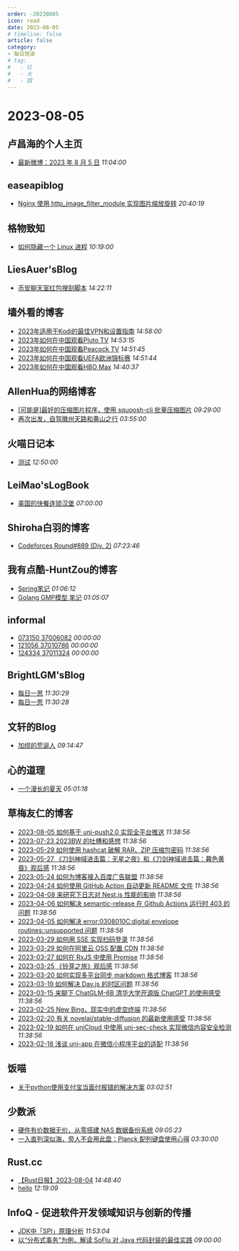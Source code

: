 ```yaml
---
order: -20230805
icon: read
date: 2023-08-05
# timeline: false
article: false
category:
- 每日悦读
# tag:
#   - 红
#   - 大
#   - 圆
---
```


# 2023-08-05 
## 卢昌海的个人主页<span></span>
* [最新微博：2023 年 8 月 5 日](https://www.changhai.org/articles/miscellaneous/blog/202308.php#latest) *11:04:00* 
## easeapiblog<span></span>
* [Nginx 使用 http_image_filter_module 实现图片缩放旋转](https://kanchuan.com/blog/192-nginx-image-filter.html) *20:40:19* 
## 格物致知<span></span>
* [如何隐藏一个 Linux 进程](https://liqiang.io/post/how-to-hide-a-linux-process) *10:19:00* 
## LiesAuer'sBlog<span></span>
* [币安聊天室红包搜刮脚本](https://www.liesauer.net/blog/post/binance-red-envelope-scavenger.html) *14:22:11* 
## 墙外看的博客<span></span>
* [2023年适用于Kodi的最佳VPN和设置指南](https://qiangwaikan.com/kodi-vpn/) *14:58:00* 
* [2023年如何在中国观看Pluto TV](https://qiangwaikan.com/unblock-pluto-tv/) *14:53:15* 
* [2023年如何在中国观看Peacock TV](https://qiangwaikan.com/unblock-peacock-tv/) *14:51:45* 
* [2023年如何在中国观看UEFA欧洲锦标赛](https://qiangwaikan.com/unblock-uefa/) *14:51:44* 
* [2023年如何在中国观看HBO Max](https://qiangwaikan.com/unblock-hbo-max/) *14:40:37* 
## AllenHua的网络博客<span></span>
* [\[可能是\]最好的压缩图片程序，使用 squoosh-cli 批量压缩图片](https://hellodk.cn/post/1141) *09:29:00* 
* [再次出发，自驾徽州天路和黄山之行](https://hellodk.cn/post/1140) *03:55:00* 
## 火喵日记本<span></span>
* [测试](https://www.mmbkz.cn/3b1e0803.html) *12:50:00* 
## LeiMao'sLogBook<span></span>
* [美国的快餐连锁汉堡](https://leimao.github.io/essay/%E7%BE%8E%E5%9B%BD%E7%9A%84%E5%BF%AB%E9%A4%90%E8%BF%9E%E9%94%81%E6%B1%89%E5%A0%A1/) *07:00:00* 
## Shiroha白羽的博客<span></span>
* [Codeforces Round#889 (Div. 2)](http://example.com/2023/08/05/acm/CodeforcesRound889(Div.%202)/) *07:23:46* 
## 我有点酷-HuntZou的博客<span></span>
* [Spring笔记](https://blog.woyou.cool/posts/5926/) *01:06:12* 
* [Golang GMP模型 笔记](https://blog.woyou.cool/posts/6253/) *01:05:07* 
## informal<span></span>
* [073150 37006082](http://informal.top/tophacknews/2023/08/05/073150-37006082.html) *00:00:00* 
* [121056 37010786](http://informal.top/tophacknews/2023/08/05/121056-37010786.html) *00:00:00* 
* [124334 37011324](http://informal.top/tophacknews/2023/08/05/124334-37011324.html) *00:00:00* 
## BrightLGM'sBlog<span></span>
* [每日一思](http://brightliao.com/2023/07/31/daily-thoughts/) *11:30:29* 
* [每日一思](http://brightliao.com/2023/07/24/daily-thought/) *11:30:28* 
## 文轩的Blog<span></span>
* [加缪的荒诞人](https://allanware.github.io/zh/life/2023/08/05/%E5%8A%A0%E7%BC%AA%E7%9A%84%E8%8D%92%E8%AF%9E%E4%BA%BA/) *09:14:47* 
## 心的道理<span></span>
* [一个漫长的夏天](https://stephenleng.com/a-long-summer/) *05:01:18* 
## 草梅友仁的博客<span></span>
* [2023-08-05 如何基于 uni-push2.0 实现全平台推送](https://blog.cmyr.ltd/archives/1ecf6190.html) *11:38:56* 
* [2023-07-23 2023BW 的吐槽和感想](https://blog.cmyr.ltd/archives/f2c308dd.html) *11:38:56* 
* [2023-05-29 如何使用 hashcat 破解 RAR、ZIP 压缩包密码](https://blog.cmyr.ltd/archives/5865a866.html) *11:38:56* 
* [2023-05-27 《刀剑神域进击篇：无星之夜》和《刀剑神域进击篇：暮色黄昏》观后感](https://blog.cmyr.ltd/archives/652a5a31.html) *11:38:56* 
* [2023-05-24 如何为博客接入百度广告联盟](https://blog.cmyr.ltd/archives/e941bc42.html) *11:38:56* 
* [2023-04-24 如何使用 GitHub Action 自动更新 README 文件](https://blog.cmyr.ltd/archives/bdbd3313.html) *11:38:56* 
* [2023-04-08 来研究下日志对 Nest.js 性能的影响](https://blog.cmyr.ltd/archives/2b5bf0d8.html) *11:38:56* 
* [2023-04-06 如何解决 semantic-release 在 Github Actions 运行时 403 的问题](https://blog.cmyr.ltd/archives/4a22ebbf.html) *11:38:56* 
* [2023-04-05 如何解决 error:0308010C:digital envelope routines::unsupported 问题](https://blog.cmyr.ltd/archives/1d98f189.html) *11:38:56* 
* [2023-03-29 如何用 SSE 实现扫码登录](https://blog.cmyr.ltd/archives/634d3ff9.html) *11:38:56* 
* [2023-03-29 如何在阿里云 OSS 配置 CDN](https://blog.cmyr.ltd/archives/f67f80af.html) *11:38:56* 
* [2023-03-27 如何在 RxJS 中使用 Promise](https://blog.cmyr.ltd/archives/84a41459.html) *11:38:56* 
* [2023-03-25 《铃芽之旅》观后感](https://blog.cmyr.ltd/archives/b33a1de3.html) *11:38:56* 
* [2023-03-20 如何实现多平台同步 markdown 格式博客](https://blog.cmyr.ltd/archives/62f903af.html) *11:38:56* 
* [2023-03-19 如何解决 Day.js 的时区问题](https://blog.cmyr.ltd/archives/790c51e7.html) *11:38:56* 
* [2023-03-15 来聊下 ChatGLM-6B 清华大学开源版 ChatGPT 的使用感受](https://blog.cmyr.ltd/archives/eec20dd.html) *11:38:56* 
* [2023-02-25 New Bing，现实中的虚空终端](https://blog.cmyr.ltd/archives/6aa3e403.html) *11:38:56* 
* [2023-02-20 有关 novelai/stable-diffusion 的最新使用感受](https://blog.cmyr.ltd/archives/3d536cd3.html) *11:38:56* 
* [2023-02-19 如何在 uniCloud 中使用 uni-sec-check 实现微信内容安全检测](https://blog.cmyr.ltd/archives/3b949dba.html) *11:38:56* 
* [2023-02-18 浅谈 uni-app 在微信小程序平台的适配](https://blog.cmyr.ltd/archives/afef49e2.html) *11:38:56* 
## 饭喵<span></span>
* [关于python使用支付宝当面付报错的解决方案](https://blog.fanmiao.site/essay/375.html) *03:02:51* 
## 少数派<span></span>
* [硬件有价数据无价，从零搭建 NAS 数据备份系统](https://sspai.com/post/81509) *09:05:23* 
* [一入直列深似海，旁人不会用此盘：Planck 配列键盘使用心得](https://sspai.com/post/81740) *03:30:00* 
## Rust.cc<span></span>
* [【Rust日报】2023-08-04](https://rustcc.cn/article?id=5bba3342-e8fa-425d-8427-a80bec1d3d49) *14:48:40* 
* [hello](https://rustcc.cn/article?id=1221f02a-e79e-48a3-b749-7b063f6d3b85) *12:19:09* 
## InfoQ - 促进软件开发领域知识与创新的传播<span></span>
* [JDK中「SPI」原理分析](https://xie.infoq.cn/article/3b6a517e9e48cdfcd3a4c7166?utm_source=rss&utm_medium=article) *11:53:04* 
* [以“分布式事务”为例，解读 SoFlu 对 Java 代码封装的最佳实践](https://www.infoq.cn/video/MuLQxDmuToDoJabTLtpo?utm_source=rss&utm_medium=article) *09:00:00* 
